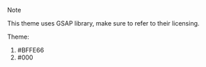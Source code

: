 
>[!NOTE]
This theme uses GSAP library, make sure to refer to their licensing.

Theme: 
1. #BFFE66
2. #000
